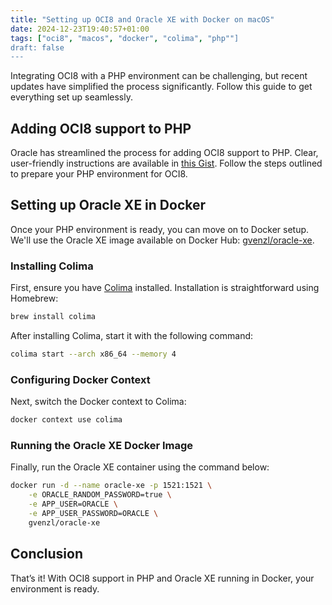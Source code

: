 ```yaml
---
title: "Setting up OCI8 and Oracle XE with Docker on macOS"
date: 2024-12-23T19:40:57+01:00
tags: ["oci8", "macos", "docker", "colima", "php""]
draft: false
---
```


Integrating OCI8 with a PHP environment can be challenging, but recent updates have simplified the process significantly. Follow this guide to get everything set up seamlessly.

## Adding OCI8 support to PHP

Oracle has streamlined the process for adding OCI8 support to PHP. Clear, user-friendly instructions are available in [this Gist](https://gist.github.com/syahzul/d61d8ccea7c5959a84ed52d14159d8a9). Follow the steps outlined to prepare your PHP environment for OCI8.

## Setting up Oracle XE in Docker

Once your PHP environment is ready, you can move on to Docker setup. We'll use the Oracle XE image available on Docker Hub: [gvenzl/oracle-xe](https://hub.docker.com/r/gvenzl/oracle-xe).

### Installing Colima

First, ensure you have [Colima](https://github.com/abiosoft/colima#installation) installed. Installation is straightforward using Homebrew:

```bash
brew install colima
```

After installing Colima, start it with the following command:

```bash
colima start --arch x86_64 --memory 4
```

### Configuring Docker Context

Next, switch the Docker context to Colima:

```bash
docker context use colima
```

### Running the Oracle XE Docker Image

Finally, run the Oracle XE container using the command below:

```bash
docker run -d --name oracle-xe -p 1521:1521 \
    -e ORACLE_RANDOM_PASSWORD=true \
    -e APP_USER=ORACLE \
    -e APP_USER_PASSWORD=ORACLE \
    gvenzl/oracle-xe
```

## Conclusion

That’s it! With OCI8 support in PHP and Oracle XE running in Docker, your environment is ready. 